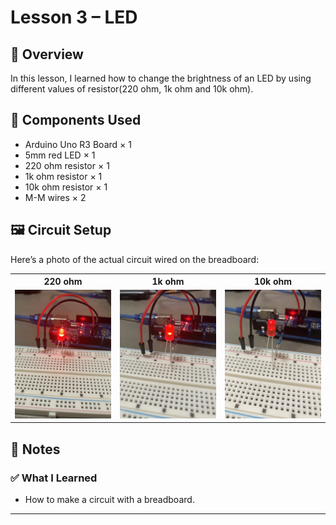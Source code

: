 # Lesson 3 – LED

## 📘 Overview
In this lesson, I learned how to change the brightness of an LED by using different values of resistor(220 ohm, 1k ohm and 10k ohm).

## 🔧 Components Used
- Arduino Uno R3 Board × 1
- 5mm red LED × 1
- 220 ohm resistor × 1
- 1k ohm resistor × 1
- 10k ohm resistor × 1
- M-M wires × 2

## 🖼️ Circuit Setup
Here’s a photo of the actual circuit wired on the breadboard:

<table>
  <tr>
    <th>220 ohm</th>
    <th>1k ohm</th>
    <th>10k ohm</th>
  </tr>
  <tr>
    <td align="center">
      <img src="./photos/L03-LED-220ohm.jpg" alt="220ohm" width="200" hight="300"/>
    </td>
    <td align="center">
      <img src="./photos/L03-LED-1kohm.jpg" alt="1kohm" width="200" hight="300"/>
    </td>
    <td align="center">
      <img src="./photos/L03-LED-10kohm.jpg" alt="10kohm" width="200" hight="300"/>
    </td>
  </tr>
</table>


## 📝 Notes
### ✅ What I Learned
- How to make a circuit with a breadboard.

---
